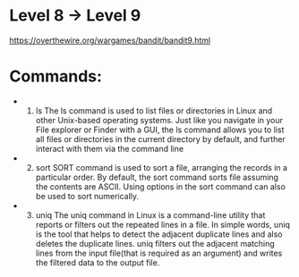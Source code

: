 # Level 8 -> Level 9
https://overthewire.org/wargames/bandit/bandit9.html

# Commands:
* 1. ls
    The ls command is used to list files or directories in Linux and other Unix-based operating systems.
    Just like you navigate in your File explorer or Finder with a GUI, 
    the ls command allows you to list all files or directories in the current directory by default, 
    and further interact with them via the command line

* 2. sort
    SORT command is used to sort a file, arranging the records in a particular order. By default, 
    the sort command sorts file assuming the contents are ASCII. 
    Using options in the sort command can also be used to sort numerically.

* 3. uniq
    The uniq command in Linux is a command-line utility that reports or filters out the repeated lines in a file. 
    In simple words, uniq is the tool that helps to detect the adjacent duplicate lines and also deletes the 
    duplicate lines. uniq filters out the adjacent matching lines from the input file(that is required as an 
    argument) and writes the filtered data to the output file. 

